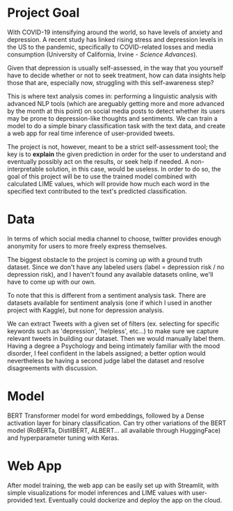 # Project Goal

With COVID-19 intensifying around the world, so have levels of anxiety and depression. A recent study has linked rising stress and depression levels in the US to the pandemic, specifically to COVID-related losses and media consumption (University of California, Irvine - *Science Advances*). 

Given that depression is usually self-assessed, in the way that you yourself have to decide whether or not to seek treatment, how can data insights help those that are, especially now, struggling with this self-awareness step?

This is where text analysis comes in: performing a linguistic analysis with advanced NLP tools (which are areguably getting more and more advanced by the month at this point) on social media posts to detect whether its users may be prone to depression-like thoughts and sentiments. We can train a model to do a simple binary classification task with the text data, and create a web app for real time inference of user-provided tweets. 

The project is not, however, meant to be a strict self-assessment tool; the key is to **explain** the given prediction in order for the user to understand and eventually possibly act on the results, or seek help if needed. A non-interpretable solution, in this case, would be useless. In order to do so, the goal of this project will be to use the trained model combined with calculated LIME values, which will provide how much each word in the specified text contributed to the text's predicted classification.

# Data

In terms of which social media channel to choose, twitter provides enough anonymity for users to more freely express themselves. 

The biggest obstacle to the project is coming up with a  ground truth dataset. Since we don't have any labeled users (label = depression risk / no depression risk), and I haven't found any available datasets online, we'll have to come up with our own. 

To note that this is different from a sentiment analysis task. There are datasets available for sentiment analysis (one if which I used in another project with Kaggle), but none for depression analysis.

We can extract Tweets with a given set of filters (ex. selecting for specific keywords such as 'depression', 'helpless', etc...) to make sure we capture relevant tweets in building our dataset. Then we would manually label them. Having a degree a Psychology and being intimately familiar with the mood disorder, I feel confident in the labels assigned; a better option would nevertheless be having a second judge label the dataset and resolve disagreements with discussion.

# Model
BERT Transformer model for word embeddings, followed by a Dense activation layer for binary classification. Can try other variations of the BERT model (RoBERTa, DistilBERT, ALBERT... all available through HuggingFace) and hyperparameter tuning with Keras.


# Web App
After model training, the web app can be easily set up with Streamlit, with simple visualizations for model inferences and LIME values with user-provided text. Eventually could dockerize and deploy the app on the cloud.